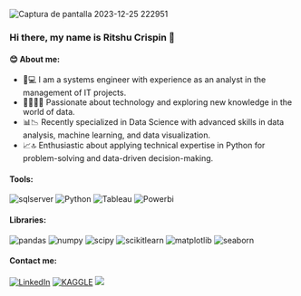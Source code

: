
![Captura de pantalla 2023-12-25 222951](https://github.com/RitshuCrispin/RitshuCrispin/assets/130596539/bf3a82b7-cc74-4ef9-9188-3d85bb06c431)


### Hi there, my name is Ritshu Crispin 👋

#### 😊 About me:

- 👩💻 I am a systems engineer with experience as an analyst in the management of IT projects.
- 🔬👩🏽‍💻 Passionate about technology and exploring new knowledge in the world of data.
- 📊📉 Recently specialized in Data Science with advanced skills in data analysis, machine learning, and data visualization.
- 📈🔝 Enthusiastic about applying technical expertise in Python for problem-solving and data-driven decision-making.

#### Tools:

![sqlserver](https://img.shields.io/badge/MS%20SQL%20Server-20232A?style=for-the-badge&logo=microsoft%20sql%20server&logoColor=CC2927)
![Python](http://img.shields.io/badge/-Python-20232A?style=for-the-badge&logo=python&logoColor=0E4C92)
![Tableau](https://img.shields.io/badge/Tableau-20232A?style=for-the-badge&logo=Tableau&logoColor=E97627)
![Powerbi](https://img.shields.io/badge/powerbi-20232A?style=for-the-badge&logo=powerbi&logoColor=#F2C811)

#### Libraries:
![pandas](https://img.shields.io/badge/pandas-BEBDB8?style=for-the-badge&logo=pandas&logoColor=%23150458)
![numpy](https://img.shields.io/badge/numpy-BEBDB8?style=for-the-badge&logo=numpy&logoColor=%23013243)
![scipy](https://img.shields.io/badge/scipy-BEBDB8?style=for-the-badge&logo=scipy&logoColor=%238CAAE6)
![scikitlearn](https://img.shields.io/badge/SKlearn-BEBDB8?style=for-the-badge&logo=scikitlearn&logoColor=%23F7931E)
![matplotlib](https://img.shields.io/badge/Matplotlib-BEBDB8?style=for-the-badge&logoColor=%23F7931E)
![seaborn](https://img.shields.io/badge/seaborn-BEBDB8?style=for-the-badge&logoColor=%23F7931E)



#### Contact me:
[![LinkedIn](https://img.shields.io/badge/LinkedIn-%230077B5.svg?style=normal&logo=linkedin&logoColor=white)](https://www.linkedin.com/in/ritshucrispin/)
<a href="https://www.kaggle.com/ritshucrispin"><img src="https://img.shields.io/badge/KAGGLE-%230A66C2.svg?style=flat&logo=KAGGLE&logoColor=white" alt="KAGGLE"/></a>
<a href="mailto:ritshu7@gmail.com"><img src="https://img.shields.io/badge/-GMAIL-D14836?style=flat&logo=Gmail&logoColor=white"/></a>


<!--
**RitshuCrispin/RitshuCrispin** is a ✨ _special_ ✨ repository because its `README.md` (this file) appears on your GitHub profile.

Here are some ideas to get you started:

- 🔭 I’m currently working on ...
- 🌱 I’m currently learning ...
- 👯 I’m looking to collaborate on ...
- 🤔 I’m looking for help with ...
- 💬 Ask me about ...
- 📫 How to reach me: ...
- 😄 Pronouns: ...
- ⚡ Fun fact: ...
-->
